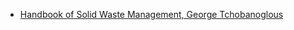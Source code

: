- [Handbook of Solid Waste Management, George Tchobanoglous](https://drive.google.com/file/d/1dGpYM_zna4LgsE96FOpcbqtetzbqbxIY/view?usp=sharing)